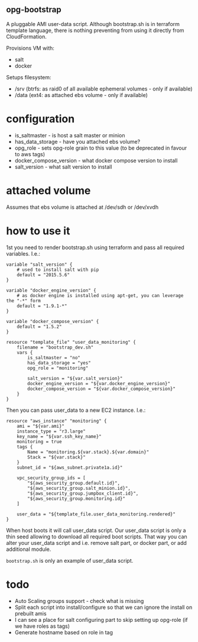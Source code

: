 opg-bootstrap
-------------
A pluggable AMI user-data script.
Although bootstrap.sh is in terraform template language, there is nothing preventing from using it directly 
from CloudFormation.

Provisions VM with:
- salt
- docker

Setups filesystem:
- /srv (btrfs: as raid0 of all available ephemeral volumes - only if available)
- /data (ext4: as attached ebs volume - only if available)


configuration
=============
- is_saltmaster - is host a salt master or minion
- has_data_storage - have you attached ebs volume?
- opg_role - sets opg-role grain to this value (to be deprecated in favour to aws tags)
- docker_compose_version - what docker compose version to install
- salt_version - what salt version to install


attached volume
===============
Assumes that ebs volume is attached at /dev/sdh or /dev/xvdh


how to use it
=============
1st you need to render bootstrap.sh using terraform and pass all required variables.
I.e.:
```
variable "salt_version" {
    # used to install salt with pip
    default = "2015.5.6"
}

variable "docker_engine_version" {
    # as docker engine is installed using apt-get, you can leverage the "-*" form
    default = "1.9.1-*"
}

variable "docker_compose_version" {
    default = "1.5.2"
}

resource "template_file" "user_data_monitoring" {
    filename = "bootstrap_dev.sh"
    vars {
        is_saltmaster = "no"
        has_data_storage = "yes"
        opg_role = "monitoring"

        salt_version = "${var.salt_version}"
        docker_engine_version = "${var.docker_engine_version}"
        docker_compose_version = "${var.docker_compose_version}"
    }
}
```

Then you can pass user_data to a new EC2 instance.
I.e.:
```
resource "aws_instance" "monitoring" {
    ami = "${var.ami}"
    instance_type = "r3.large"
    key_name = "${var.ssh_key_name}"
    monitoring = true
    tags {
        Name = "monitoring.${var.stack}.${var.domain}"
        Stack = "${var.stack}"
    }
    subnet_id = "${aws_subnet.private1a.id}"

    vpc_security_group_ids = [
        "${aws_security_group.default.id}",
        "${aws_security_group.salt_minion.id}",
        "${aws_security_group.jumpbox_client.id}",
        "${aws_security_group.monitoring.id}"
    ]

    user_data = "${template_file.user_data_monitoring.rendered}"
}
```

When host boots it will call user_data script.
Our user_data script is only a thin seed allowing to download all required boot scripts.
That way you can alter your user_data script and i.e. remove salt part, or docker part, or add additional module.

`bootstrap.sh` is only an example of user_data script. 


todo
====
- Auto Scaling groups support - check what is missing
- Split each script into install/configure so that we can ignore the install on prebuilt amis
- I can see a place for salt configuring part to skip setting up opg-role (if we have roles as tags)
- Generate hostname based on role in tag
